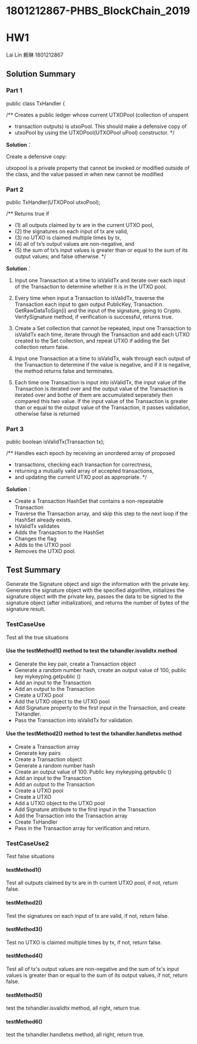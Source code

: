 # 1801212867-PHBS_BlockChain_2019
# HW1
Lai Lin 赖琳 1801212867

## Solution Summary

### Part 1
public class TxHandler {

/** Creates a public ledger whose current UTXOPool (collection of unspent
*	transaction outputs) is utxoPool. This should make a defensive copy of
*	utxoPool by using the UTXOPool(UTXOPool uPool) constructor.
*/

**Solution**：

Create a defensive copy: 

utxopool is a private property that cannot be invoked or modified outside of the class, and the value passed in when new cannot be modified

### Part 2
public TxHandler(UTXOPool utxoPool);

/** Returns true if
*	(1) all outputs claimed by tx are in the current UTXO pool,
*	(2) the signatures on each input of tx are valid,
*	(3) no UTXO is claimed multiple times by tx,
*	(4) all of tx’s output values are non-negative, and
*	(5) the sum of tx’s input values is greater than or equal to the sum of its output values; and false otherwise.
*/

**Solution**：

1. Input one Transaction at a time to isValidTx and iterate over each input of the Transaction to determine whether it is in the UTXO pool.

2. Every time when input a Transaction to isValidTx, traverse the Transaction each input to gain output PublicKey, Transaction. GetRawDataToSign(i) and the input of the signature, going to Crypto. VerifySignature method, if verification is successful, returns true.

3. Create a Set<UTXO> collection that cannot be repeated, input one Transaction to isValidTx each time, iterate through the Transaction and add each UTXO created to the Set<UTXO> collection, and repeat UTXO if adding the Set<UTXO> collection return false.

4. Input one Transaction at a time to isValidTx, walk through each output of the Transaction to determine if the value is negative, and if it is negative, the method returns false and terminates.

5. Each time one Transaction is input into isValidTx, the input value of the Transaction is iterated over and the output value of the Transaction is iterated over and bothe of them are accumulated seperately then compared this two value. If the input value of the Transaction is greater than or equal to the output value of the Transaction, it passes validation, otherwise false is returned

### Part 3
public boolean isValidTx(Transaction tx);

/** Handles each epoch by receiving an unordered array of proposed
*	transactions, checking each transaction for correctness,
*	returning a mutually valid array of accepted transactions,
*	and updating the current UTXO pool as appropriate.
*/


**Solution**：

* Create a Transaction HashSet that contains a non-repeatable Transaction
* Traverse the Transaction array, and skip this step to the next loop if the HashSet already exists.
* IsValidTx validates
* Adds the Transaction to the HashSet
* Changes the flag
* Adds to the UTXO pool
* Removes the UTXO pool.


## Test Summary

Generate the Signature object and sign the information with the private key. Generates the signature object with the specified algorithm, initializes the signature object with the private key, passes the data to be signed to the signature object (after initialization), and returns the number of bytes of the signature result.

### TestCaseUse

Test all the true situations

#### Use the testMethod1() method to test the txhandler.isvalidtx method

* Generate the key pair, create a Transaction object
* Generate a random number hash, create an output value of 100, public key mykeyping.getpublic ()
* Add an input to the Transaction 
* Add an output to the Transaction
* Create a UTXO pool
* Add the UTXO object to the UTXO pool
* Add Signature property to the first input in the Transaction, and create TxHandler. 
* Pass the Transaction into isValidTx for validation.

#### Use the testMethod2() method to test the txhandler.handletxs method

* Create a Transaction array
* Generate key pairs
* Create a Transaction object
* Generate a random number hash
* Create an output value of 100. Public key mykeyping.getpublic ()
* Add an input to the Transaction
* Add an output to the Transaction
* Create a UTXO pool
* Create a UTXO
* Add a UTXO object to the UTXO pool
* Add Signature attribute to the first input in the Transaction
* Add the Transaction into the Transaction array 
* Create TxHandler
* Pass in the Transaction array for verification and return.

### TestCaseUse2
Test false situations

#### testMethod1()
Test all outputs claimed by tx are in th current UTXO pool, if not, return false.

#### testMethod2()
Test the signatures on each input of tx are valid, if not, return false.

#### testMethod3()
Test no UTXO is claimed multiple times by tx, if not, return false.

#### testMethod4()
Test all of tx's output values are non-negative and the sum of tx's input values is greater than or equal to the sum of its output values, if not, return false.

#### testMethod5()
test the txhandler.isvalidtx method, all right, return true.

#### testMethod6()
test the txhandler.handletxs method, all right, return true.
